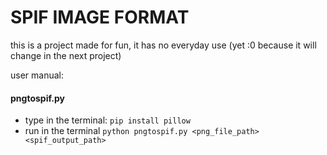 <h1>SPIF IMAGE FORMAT</h1>

<p>this is a project made for fun, it has no everyday use (yet :0 because it will change in the next project)</p>
<p>user manual:</p>
<h4>pngtospif.py</h4>

* type in the terminal: `pip install pillow`
* run in the terminal `python pngtospif.py <png_file_path> <spif_output_path>`
